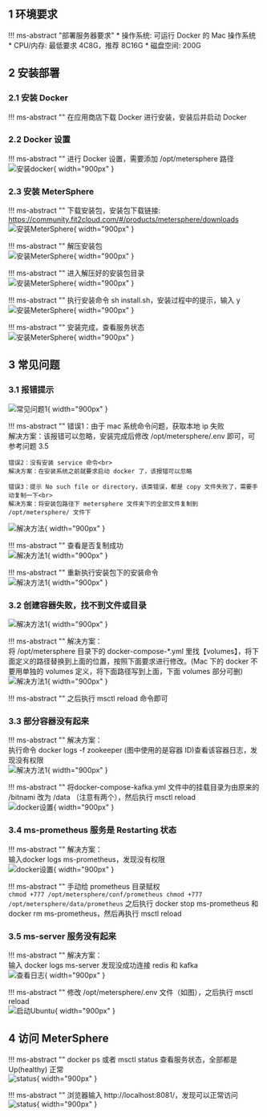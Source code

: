 ## 1 环境要求
!!! ms-abstract "部署服务器要求"
    * 操作系统: 可运行 Docker 的 Mac 操作系统
    * CPU/内存: 最低要求 4C8G，推荐 8C16G
    * 磁盘空间: 200G

## 2 安装部署
### 2.1 安装 Docker
!!! ms-abstract ""
    在应用商店下载 Docker 进行安装，安装后并启动 Docker

### 2.2 Docker 设置
!!! ms-abstract ""
    进行 Docker 设置，需要添加 /opt/metersphere 路径 <br>
![安装docker](../img/installation/mac-install-docker.png){ width="900px" }

### 2.3 安装 MeterSphere
!!! ms-abstract ""
    下载安装包，安装包下载链接: https://community.fit2cloud.com/#/products/metersphere/downloads <br>
![安装MeterSphere](../img/installation/mac-install-metersphere.png){ width="900px" }

!!! ms-abstract ""
    解压安装包 <br>
![安装MeterSphere](../img/installation/mac-install-tar.png){ width="900px" }

!!! ms-abstract ""
    进入解压好的安装包目录 <br>
![安装MeterSphere](../img/installation/cd-mac-install.png){ width="900px" }

!!! ms-abstract ""
    执行安装命令 sh install.sh，安装过程中的提示，输入 y  <br>
![安装MeterSphere](../img/installation/mac-install-sh.png){ width="900px" }

!!! ms-abstract ""
    安装完成，查看服务状态 <br>
![安装MeterSphere](../img/installation/mac-install-server.png){ width="900px" }

## 3 常见问题
### 3.1 报错提示
![常见问题1](../img/installation/mac-install-Q1.png){ width="900px" }

!!! ms-abstract ""
    错误1：由于 mac 系统命令问题，获取本地 ip 失败 <br>
    解决方案：该报错可以忽略，安装完成后修改 /opt/metersphere/.env 即可，可参考问题 3.5

    错误2：没有安装 service 命令<br>
    解决方案：在安装系统之前就要求启动 docker 了，该报错可以忽略

    错误3：提示 No such file or directory，该类错误，都是 copy 文件失败了，需要手动复制一下<br>
    解决方案：将安装包路径下 metersphere 文件夹下的全部文件复制到 /opt/metersphere/ 文件下
![解决方法](../img/installation/mac-install-cp.png){ width="900px" }

!!! ms-abstract ""
    查看是否复制成功 <br>
![解决方法1](../img/installation/mac-install-cp1.png){ width="900px" }

!!! ms-abstract ""
    重新执行安装包下的安装命令<br>
![解决方法1](../img/installation/mac-install-cp2.png){ width="900px" }

### 3.2 创建容器失败，找不到文件或目录
![解决方法1](../img/installation/mac-install-notfound.png){ width="900px" }

!!! ms-abstract ""
    解决方案：<br>
    将 /opt/metersphere 目录下的 docker-compose-*.yml 里找【volumes】，将下面定义的路径替换到上面的位置，按照下面要求进行修改。(Mac 下的 docker 不要用单独的 volumes 定义，将下面路径写到上面，下面 volumes 部分可删) <br>
![解决方法1](../img/installation/mac-install-volumes.png){ width="900px" }

!!! ms-abstract ""
    之后执行 msctl reload 命令即可 <br>

### 3.3 部分容器没有起来
!!! ms-abstract ""
    解决方案：<br>
    执行命令 docker logs -f zookeeper (图中使用的是容器 ID)查看该容器日志，发现没有权限 <br>
![解决方法1](../img/installation/mac-install-zk.png){ width="900px" }

!!! ms-abstract ""
    将docker-compose-kafka.yml 文件中的挂载目录为由原来的 /bitnami 改为 /data （注意有两个），然后执行 msctl reload <br>
![docker设置](../img/installation/mac-install-zk1.png){ width="900px" }

### 3.4 ms-prometheus 服务是 Restarting 状态
!!! ms-abstract ""
    解决方案：<br>
    输入docker logs ms-prometheus，发现没有权限 <br>
![docker设置](../img/installation/mac-install-promethus.png){ width="900px" }

!!! ms-abstract ""
    手动给 prometheus 目录赋权 <br>
    ```
    chmod +777 /opt/metersphere/conf/prometheus
    chmod +777 /opt/metersphere/data/prometheus
    ```
    之后执行 docker stop ms-prometheus 和 docker rm ms-prometheus，然后再执行 msctl reload

### 3.5 ms-server 服务没有起来
!!! ms-abstract ""
    解决方案：<br>
    输入 docker logs ms-server 发现没成功连接 redis 和 kafka <br>
![查看日志](../img/installation/mac-install-redis.png){ width="900px" }

!!! ms-abstract ""
    修改 /opt/metersphere/.env 文件（如图），之后执行 msctl reload <br>
![启动Ubuntu](../img/installation/mac-install-env.png){ width="900px" }

## 4 访问 MeterSphere
!!! ms-abstract ""
    docker ps 或者 msctl status 查看服务状态，全部都是 Up(healthy) 正常 <br>
![status](../img/installation/mac-install-ps.png){ width="900px" }

!!! ms-abstract ""
    浏览器输入 http://localhost:8081/，发现可以正常访问 <br>
![status](../img/installation/mac-install-localhost.png){ width="900px" }